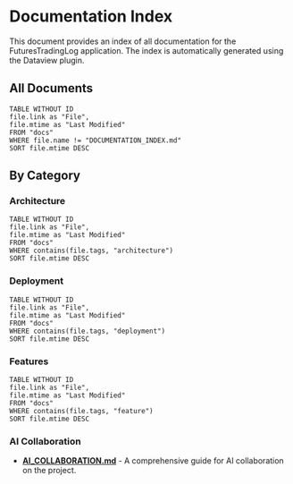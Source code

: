 # Documentation Index

This document provides an index of all documentation for the FuturesTradingLog application. The index is automatically generated using the Dataview plugin.

## All Documents

```dataview
TABLE WITHOUT ID
file.link as "File",
file.mtime as "Last Modified"
FROM "docs"
WHERE file.name != "DOCUMENTATION_INDEX.md"
SORT file.mtime DESC
```

## By Category

### Architecture

```dataview
TABLE WITHOUT ID
file.link as "File",
file.mtime as "Last Modified"
FROM "docs"
WHERE contains(file.tags, "architecture")
SORT file.mtime DESC
```

### Deployment

```dataview
TABLE WITHOUT ID
file.link as "File",
file.mtime as "Last Modified"
FROM "docs"
WHERE contains(file.tags, "deployment")
SORT file.mtime DESC
```

### Features

```dataview
TABLE WITHOUT ID
file.link as "File",
file.mtime as "Last Modified"
FROM "docs"
WHERE contains(file.tags, "feature")
SORT file.mtime DESC
```

### AI Collaboration
- **[AI_COLLABORATION.md](AI_COLLABORATION.md)** - A comprehensive guide for AI collaboration on the project.
